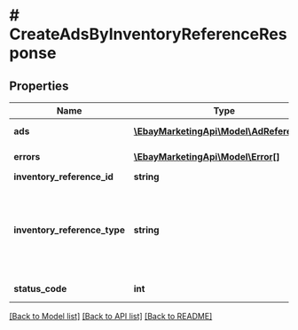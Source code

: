 # # CreateAdsByInventoryReferenceResponse

## Properties

Name | Type | Description | Notes
------------ | ------------- | ------------- | -------------
**ads** | [**\EbayMarketingApi\Model\AdReference[]**](AdReference.md) | A list of ad IDs (based on their inventory reference IDs) and the URIs that point to them. | [optional] 
**errors** | [**\EbayMarketingApi\Model\Error[]**](Error.md) | An array of errors or warnings associated with the create-ads request. | [optional] 
**inventory_reference_id** | **string** | The seller&#39;s inventory reference ID that&#39;s associated with the ad. | [optional] 
**inventory_reference_type** | **string** | Indicates the item type of the listing referenced by inventoryReferenceId, and can be either INVENTORY_ITEM or INVENTORY_ITEM_GROUP. You must always pair an inventory_reference_id with and inventory_reference_type. For implementation help, refer to &lt;a href&#x3D;&#39;https://developer.ebay.com/devzone/rest/api-ref/marketing/types/InventoryReferenceTypeEnum.html&#39;&gt;eBay API documentation&lt;/a&gt; | [optional] 
**status_code** | **int** | An HTTP status code that indicates the response-status of the request. Check this code to see if the ads were successful created. | [optional] 

[[Back to Model list]](../../README.md#documentation-for-models) [[Back to API list]](../../README.md#documentation-for-api-endpoints) [[Back to README]](../../README.md)


